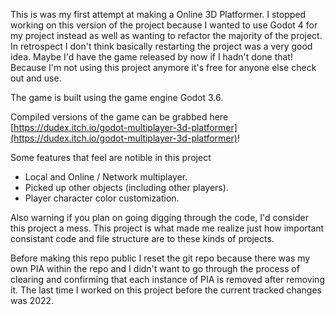 This is was my first attempt at making a Online 3D Platformer. I stopped working on this version of the project because I wanted to use Godot 4 for my project instead as well as wanting to refactor the majority of the project. In retrospect I don't think basically restarting the project was a very good idea. Maybe I'd have the game released by now if I hadn't done that! Because I'm not using this project anymore it's free for anyone else check out and use.

The game is built using the game engine Godot 3.6.

Compiled versions of the game can be grabbed here [https://dudex.itch.io/godot-multiplayer-3d-platformer](https://dudex.itch.io/godot-multiplayer-3d-platformer)!

Some features that feel are notible in this project
- Local and Online / Network multiplayer.
- Picked up other objects (including other players).
- Player character color customization.

Also warning if you plan on going digging through the code, I'd consider this project a mess. This project is what made me realize just how important consistant code and file structure are to these kinds of projects.

Before making this repo public I reset the git repo because there was my own PIA within the repo and I didn't want to go through the process of clearing and confirming that each instance of PIA is removed after removing it. The last time I worked on this project before the current tracked changes was 2022.